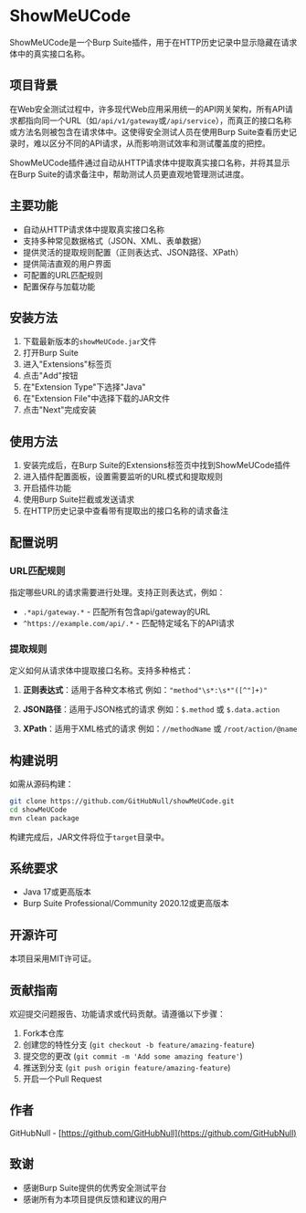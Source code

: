 # ShowMeUCode

ShowMeUCode是一个Burp Suite插件，用于在HTTP历史记录中显示隐藏在请求体中的真实接口名称。

## 项目背景

在Web安全测试过程中，许多现代Web应用采用统一的API网关架构，所有API请求都指向同一个URL（如`/api/v1/gateway`或`/api/service`），而真正的接口名称或方法名则被包含在请求体中。这使得安全测试人员在使用Burp Suite查看历史记录时，难以区分不同的API请求，从而影响测试效率和测试覆盖度的把控。

ShowMeUCode插件通过自动从HTTP请求体中提取真实接口名称，并将其显示在Burp Suite的请求备注中，帮助测试人员更直观地管理测试进度。

## 主要功能

- 自动从HTTP请求体中提取真实接口名称
- 支持多种常见数据格式（JSON、XML、表单数据）
- 提供灵活的提取规则配置（正则表达式、JSON路径、XPath）
- 提供简洁直观的用户界面
- 可配置的URL匹配规则
- 配置保存与加载功能

## 安装方法

1. 下载最新版本的`showMeUCode.jar`文件
2. 打开Burp Suite
3. 进入"Extensions"标签页
4. 点击"Add"按钮
5. 在"Extension Type"下选择"Java"
6. 在"Extension File"中选择下载的JAR文件
7. 点击"Next"完成安装

## 使用方法

1. 安装完成后，在Burp Suite的Extensions标签页中找到ShowMeUCode插件
2. 进入插件配置面板，设置需要监听的URL模式和提取规则
3. 开启插件功能
4. 使用Burp Suite拦截或发送请求
5. 在HTTP历史记录中查看带有提取出的接口名称的请求备注

## 配置说明

### URL匹配规则

指定哪些URL的请求需要进行处理。支持正则表达式，例如：
- `.*api/gateway.*` - 匹配所有包含api/gateway的URL
- `^https://example.com/api/.*` - 匹配特定域名下的API请求

### 提取规则

定义如何从请求体中提取接口名称。支持多种格式：

1. **正则表达式**：适用于各种文本格式
   例如：`"method"\s*:\s*"([^"]+)"`

2. **JSON路径**：适用于JSON格式的请求
   例如：`$.method` 或 `$.data.action`

3. **XPath**：适用于XML格式的请求
   例如：`//methodName` 或 `/root/action/@name`

## 构建说明

如需从源码构建：

```bash
git clone https://github.com/GitHubNull/showMeUCode.git
cd showMeUCode
mvn clean package
```

构建完成后，JAR文件将位于`target`目录中。

## 系统要求

- Java 17或更高版本
- Burp Suite Professional/Community 2020.12或更高版本

## 开源许可

本项目采用MIT许可证。

## 贡献指南

欢迎提交问题报告、功能请求或代码贡献。请遵循以下步骤：

1. Fork本仓库
2. 创建您的特性分支 (`git checkout -b feature/amazing-feature`)
3. 提交您的更改 (`git commit -m 'Add some amazing feature'`)
4. 推送到分支 (`git push origin feature/amazing-feature`)
5. 开启一个Pull Request

## 作者

GitHubNull - [https://github.com/GitHubNull](https://github.com/GitHubNull)

## 致谢

- 感谢Burp Suite提供的优秀安全测试平台
- 感谢所有为本项目提供反馈和建议的用户 